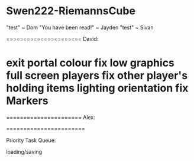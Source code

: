 Swen222-RiemannsCube
====================

"test" ~ Dom
"You have been read!" ~ Jayden
"test" ~ Sivan


======================
David:

exit portal colour
fix low graphics
full screen
players fix
other player's holding items
lighting
orientation fix
Markers
======================

======================
Alex:

=======================

Priority Task Queue:

loading/saving

